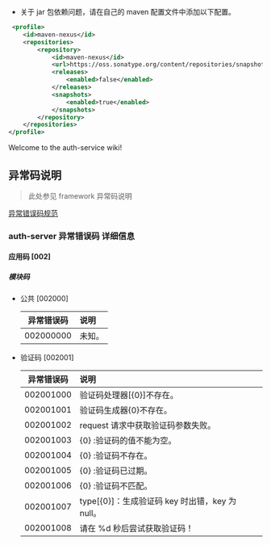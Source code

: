 
- 关于 jar 包依赖问题，请在自己的 maven 配置文件中添加以下配置。

```xml
 <profile>
    <id>maven-nexus</id>
    <repositories>
        <repository>
            <id>maven-nexus</id>
            <url>https://oss.sonatype.org/content/repositories/snapshots/</url>
            <releases>
                <enabled>false</enabled>
            </releases>
            <snapshots>
                <enabled>true</enabled>
            </snapshots>
        </repository>
    </repositories>
</profile>
```



Welcome to the auth-service wiki!
## 异常码说明

> 此处参见 framework 异常码说明

[ 异常错误码规范 ](https://github.com/hiColors/framework/wiki/%E5%BC%82%E5%B8%B8%E7%A0%81%E8%A7%84%E5%88%99%E8%AF%B4%E6%98%8E)


### auth-server 异常错误码 详细信息

#### 应用码 [002]

##### 模块码

- 公共 [002000]

    异常错误码 | 说明
    |- | :- |
    002000000 | 未知。
  
    
- 验证码 [002001]

    异常错误码 | 说明
    |- | :- |
    002001000 | 验证码处理器[{0}]不存在。
    002001001 | 验证码生成器{0}不存在。
    002001002 | request 请求中获取验证码参数失败。
    002001003 | {0} :验证码的值不能为空。
    002001004 | {0} :验证码不存在。
    002001005 | {0} :验证码已过期。
    002001006 | {0} :验证码不匹配。
    002001007 | type[{0}]：生成验证码 key 时出错，key 为 null。
    002001008 | 请在 %d 秒后尝试获取验证码！